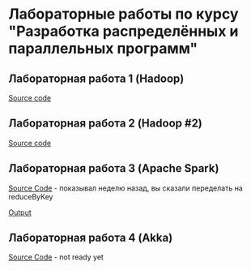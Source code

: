 # Лабораторные работы по курсу "Разработка распределённых и параллельных программ"

## Лабораторная работа 1 (Hadoop)
[Source code](https://github.com/AndVl1/Distributed/tree/master/src/main/java/ru/bmstu/iu9/distributed/lab1)

## Лабораторная работа 2 (Hadoop #2)
[Source code](https://github.com/AndVl1/Distributed/tree/master/src/main/java/ru/bmstu/iu9/distributed/lab2) 

## Лабораторная работа 3 (Apache Spark)
[Source Code](https://github.com/AndVl1/Distributed/tree/master/src/main/java/ru/bmstu/iu9/distributed/lab3) -
 показывал неделю назад, вы сказали переделать на reduceByKey

[Output](https://github.com/AndVl1/Distributed/tree/master/output-lab3)

## Лабораторная работа 4 (Akka)
[Source Code](https://github.com/AndVl1/Distributed/tree/master/src/main/java/ru/bmstu/iu9/distributed/lab4) - 
not ready yet